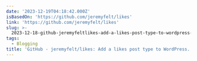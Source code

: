```yaml
---
date: '2023-12-19T04:18:42.000Z'
isBasedOn: 'https://github.com/jeremyfelt/likes'
link: 'https://github.com/jeremyfelt/likes'
slug: >-
  2023-12-18-github-jeremyfeltlikes-add-a-likes-post-type-to-wordpress-like-others
tags:
  - Blogging
title: 'GitHub - jeremyfelt/likes: Add a likes post type to WordPress. Like others'''
---
```


